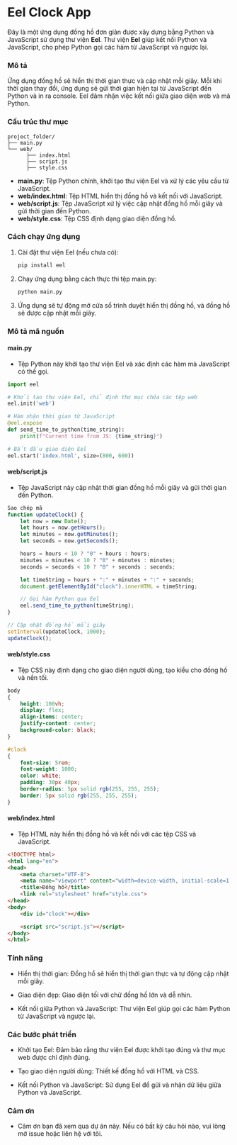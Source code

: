 # Eel Clock App

Đây là một ứng dụng đồng hồ đơn giản được xây dựng bằng Python và JavaScript sử dụng thư viện **Eel**. Thư viện **Eel** giúp kết nối Python và JavaScript, cho phép Python gọi các hàm từ JavaScript và ngược lại.

### Mô tả

Ứng dụng đồng hồ sẽ hiển thị thời gian thực và cập nhật mỗi giây. Mỗi khi thời gian thay đổi, ứng dụng sẽ gửi thời gian hiện tại từ JavaScript đến Python và in ra console. Eel đảm nhận việc kết nối giữa giao diện web và mã Python.

### Cấu trúc thư mục

```
project_folder/
├── main.py
└── web/
      ├── index.html
      ├── script.js
      ├── style.css
```

- **main.py**: Tệp Python chính, khởi tạo thư viện Eel và xử lý các yêu cầu từ JavaScript.
- **web/index.html**: Tệp HTML hiển thị đồng hồ và kết nối với JavaScript.
- **web/script.js**: Tệp JavaScript xử lý việc cập nhật đồng hồ mỗi giây và gửi thời gian đến Python.
- **web/style.css**: Tệp CSS định dạng giao diện đồng hồ.

### Cách chạy ứng dụng

1. Cài đặt thư viện Eel (nếu chưa có):
   ```bash
   pip install eel
   ```

2. Chạy ứng dụng bằng cách thực thi tệp main.py:
   ```bash
   python main.py
   ```

3. Ứng dụng sẽ tự động mở cửa sổ trình duyệt hiển thị đồng hồ, và đồng hồ sẽ được cập nhật mỗi giây.

### Mô tả mã nguồn

#### main.py

- Tệp Python này khởi tạo thư viện Eel và xác định các hàm mà JavaScript có thể gọi.

```python
import eel

# Khởi tạo thư viện Eel, chỉ định thư mục chứa các tệp web
eel.init('web')

# Hàm nhận thời gian từ JavaScript
@eel.expose
def send_time_to_python(time_string):
    print(f"Current time from JS: {time_string}")

# Bắt đầu giao diện Eel
eel.start('index.html', size=(800, 600))
```

#### web/script.js

- Tệp JavaScript này cập nhật thời gian đồng hồ mỗi giây và gửi thời gian đến Python.

```javascript
Sao chép mã
function updateClock() {
    let now = new Date();
    let hours = now.getHours();
    let minutes = now.getMinutes();
    let seconds = now.getSeconds();

    hours = hours < 10 ? "0" + hours : hours;
    minutes = minutes < 10 ? "0" + minutes : minutes;
    seconds = seconds < 10 ? "0" + seconds : seconds;

    let timeString = hours + ":" + minutes + ":" + seconds;
    document.getElementById("clock").innerHTML = timeString;

    // Gọi hàm Python qua Eel
    eel.send_time_to_python(timeString);
}

// Cập nhật đồng hồ mỗi giây
setInterval(updateClock, 1000);
updateClock();
```

#### web/style.css

- Tệp CSS này định dạng cho giao diện người dùng, tạo kiểu cho đồng hồ và nền tối.

```css
body
{
    height: 100vh;
    display: flex;
    align-items: center;
    justify-content: center;
    background-color: black;
}

#clock
{
    font-size: 5rem;
    font-weight: 1000;
    color: white;
    padding: 30px 40px;
    border-radius: 5px solid rgb(255, 255, 255);
    border: 5px solid rgb(255, 255, 255);
}
```

#### web/index.html

- Tệp HTML này hiển thị đồng hồ và kết nối với các tệp CSS và JavaScript.

```html
<!DOCTYPE html>
<html lang="en">
<head>
    <meta charset="UTF-8">
    <meta name="viewport" content="width=device-width, initial-scale=1.0">
    <title>Đồng hồ</title>
    <link rel="stylesheet" href="style.css">
</head>
<body>
    <div id="clock"></div>

    <script src="script.js"></script>
</body>
</html>
```

### Tính năng

- Hiển thị thời gian: Đồng hồ sẽ hiển thị thời gian thực và tự động cập nhật mỗi giây.

- Giao diện đẹp: Giao diện tối với chữ đồng hồ lớn và dễ nhìn.

- Kết nối giữa Python và JavaScript: Thư viện Eel giúp gọi các hàm Python từ JavaScript và ngược lại.

### Các bước phát triển

- Khởi tạo Eel: Đảm bảo rằng thư viện Eel được khởi tạo đúng và thư mục web được chỉ định đúng.

- Tạo giao diện người dùng: Thiết kế đồng hồ với HTML và CSS.

- Kết nối Python và JavaScript: Sử dụng Eel để gửi và nhận dữ liệu giữa Python và JavaScript.

### Cảm ơn

- Cảm ơn bạn đã xem qua dự án này. Nếu có bất kỳ câu hỏi nào, vui lòng mở issue hoặc liên hệ với tôi.
